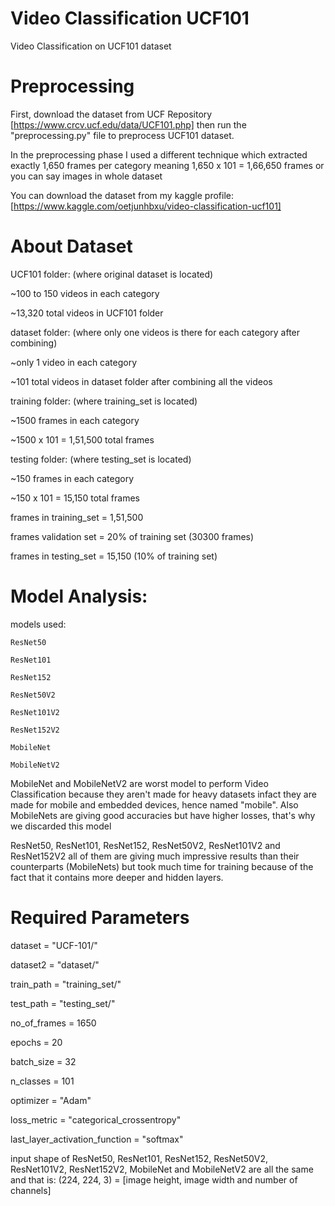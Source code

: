 # Video Classification UCF101
Video Classification on UCF101 dataset


# Preprocessing

First, download the dataset from UCF Repository [https://www.crcv.ucf.edu/data/UCF101.php] then run the "preprocessing.py" file to preprocess UCF101 dataset.

In the preprocessing phase I used a different technique which extracted exactly 1,650 frames per category
meaning 1,650 x 101 = 1,66,650 frames or you can say images in whole dataset

You can download the dataset from my kaggle profile:
	[https://www.kaggle.com/oetjunhbxu/video-classification-ucf101]

# About Dataset

UCF101 folder: (where original dataset is located)

~100 to 150 videos in each category

~13,320 total videos in UCF101 folder

dataset folder: (where only one videos is there for each category after combining)

~only 1 video in each category

~101 total videos in dataset folder after combining all the videos

training folder: (where training_set is located)

~1500 frames in each category

~1500 x 101 = 1,51,500 total frames

testing folder: (where testing_set is located)

~150 frames in each category

~150 x 101 = 15,150 total frames


frames in training_set = 1,51,500

frames validation set = 20% of training set (30300 frames)

frames in testing_set = 15,150 (10% of training set)


# Model Analysis:
models used:

	ResNet50
	
	ResNet101

	ResNet152
	
	ResNet50V2
	
	ResNet101V2

	ResNet152V2
	
	MobileNet
	
	MobileNetV2

MobileNet and MobileNetV2 are worst model to perform Video Classification because they aren't made for heavy datasets infact they are made for mobile and embedded devices, hence named "mobile". Also MobileNets are giving good accuracies but have higher losses, that's why we discarded this model

ResNet50, ResNet101, ResNet152, ResNet50V2, ResNet101V2 and ResNet152V2 all of them are giving much impressive results than their counterparts (MobileNets) but took much time for training because of the fact that it contains more deeper and hidden layers.


# Required Parameters

dataset = "UCF-101/"

dataset2 = "dataset/"

train_path = "training_set/"

test_path = "testing_set/"

no_of_frames = 1650

epochs = 20

batch_size = 32

n_classes = 101

optimizer = "Adam"

loss_metric = "categorical_crossentropy"

last_layer_activation_function = "softmax"


input shape of ResNet50, ResNet101, ResNet152, ResNet50V2, ResNet101V2, ResNet152V2, MobileNet and MobileNetV2 are all the same and that is: (224, 224, 3) = [image height, image width and number of channels]
